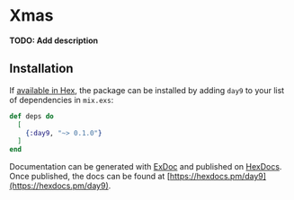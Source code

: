 # Xmas

**TODO: Add description**

## Installation

If [available in Hex](https://hex.pm/docs/publish), the package can be installed
by adding `day9` to your list of dependencies in `mix.exs`:

```elixir
def deps do
  [
    {:day9, "~> 0.1.0"}
  ]
end
```

Documentation can be generated with [ExDoc](https://github.com/elixir-lang/ex_doc)
and published on [HexDocs](https://hexdocs.pm). Once published, the docs can
be found at [https://hexdocs.pm/day9](https://hexdocs.pm/day9).

